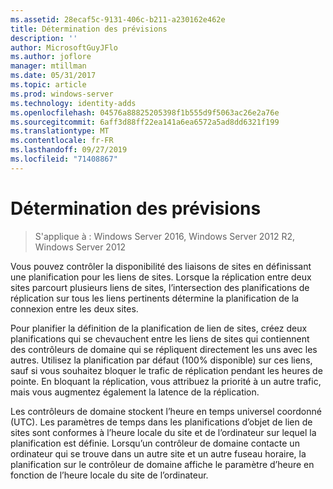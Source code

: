 ```yaml
---
ms.assetid: 28ecaf5c-9131-406c-b211-a230162e462e
title: Détermination des prévisions
description: ''
author: MicrosoftGuyJFlo
ms.author: joflore
manager: mtillman
ms.date: 05/31/2017
ms.topic: article
ms.prod: windows-server
ms.technology: identity-adds
ms.openlocfilehash: 04576a88825205398f1b555d9f5063ac26e2a76e
ms.sourcegitcommit: 6aff3d88ff22ea141a6ea6572a5ad8dd6321f199
ms.translationtype: MT
ms.contentlocale: fr-FR
ms.lasthandoff: 09/27/2019
ms.locfileid: "71408867"
---
```

# <a name="determining-the-schedule"></a>Détermination des prévisions

>S'applique à : Windows Server 2016, Windows Server 2012 R2, Windows Server 2012

Vous pouvez contrôler la disponibilité des liaisons de sites en définissant une planification pour les liens de sites. Lorsque la réplication entre deux sites parcourt plusieurs liens de sites, l’intersection des planifications de réplication sur tous les liens pertinents détermine la planification de la connexion entre les deux sites.  
  
Pour planifier la définition de la planification de lien de sites, créez deux planifications qui se chevauchent entre les liens de sites qui contiennent des contrôleurs de domaine qui se répliquent directement les uns avec les autres. Utilisez la planification par défaut (100% disponible) sur ces liens, sauf si vous souhaitez bloquer le trafic de réplication pendant les heures de pointe. En bloquant la réplication, vous attribuez la priorité à un autre trafic, mais vous augmentez également la latence de la réplication.  
  
Les contrôleurs de domaine stockent l’heure en temps universel coordonné (UTC). Les paramètres de temps dans les planifications d’objet de lien de sites sont conformes à l’heure locale du site et de l’ordinateur sur lequel la planification est définie. Lorsqu’un contrôleur de domaine contacte un ordinateur qui se trouve dans un autre site et un autre fuseau horaire, la planification sur le contrôleur de domaine affiche le paramètre d’heure en fonction de l’heure locale du site de l’ordinateur.  
  


